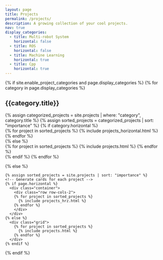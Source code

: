 ```yaml
---
layout: page
title: Projects
permalink: /projects/
description: A growing collection of your cool projects.
nav: true
display_categories:
  - title: Multi-robot System
    horizontal: false
  - title: ROS
    horizontal: false 
  - title: Machine Learning 
    horizontal: true
  - title: Cpp
    horizontal: true
---
```

<div class="projects">
  {% if site.enable_project_categories and page.display_categories %}
  <!-- Display categorized projects -->
    {% for category in page.display_categories %}
      <h2 class="category">{{category.title}}</h2>
      {% assign categorized_projects = site.projects | where: "category", category.title %}
      {% assign sorted_projects = categorized_projects | sort: "importance" %}
      <!-- Generate cards for each project -->
      {% if category.horizontal %}
        <div class="container">
          <div class="row row-cols-2">
          {% for project in sorted_projects %}
            {% include projects_horizontal.html %}
          {% endfor %}
          </div>
        </div>
      {% else %}
        <div class="grid">
          {% for project in sorted_projects %}
            {% include projects.html %}
          {% endfor %}
        </div>
      {% endif %}
    {% endfor %}

  {% else %}
  <!-- Display projects without categories -->
    {% assign sorted_projects = site.projects | sort: "importance" %}
    <!-- Generate cards for each project -->
    {% if page.horizontal %}
      <div class="container">
        <div class="row row-cols-2">
        {% for project in sorted_projects %}
          {% include projects_hrz.html %}
        {% endfor %}
        </div>
      </div>
    {% else %}
      <div class="grid">
        {% for project in sorted_projects %}
          {% include projects.html %}
        {% endfor %}
      </div>
    {% endif %}

  {% endif %}

</div>

